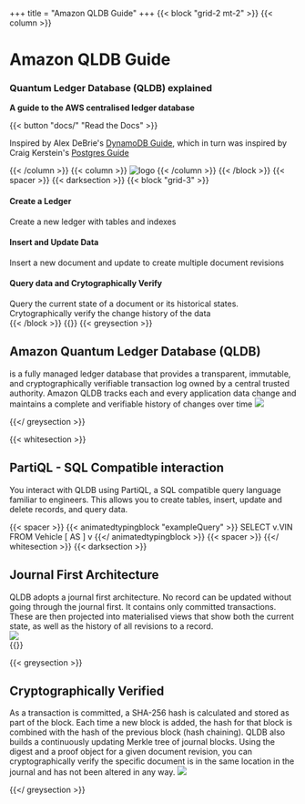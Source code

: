 +++
title = "Amazon QLDB Guide"
+++
{{< block "grid-2 mt-2" >}}
{{< column >}}
# Amazon QLDB Guide

### Quantum Ledger Database (QLDB) explained

**A guide to the AWS centralised ledger database**

{{< button "docs/" "Read the Docs" >}}

Inspired by Alex DeBrie's [DynamoDB Guide](https://www.dynamodbguide.com/), which in turn was inspired by Craig Kerstein's [Postgres Guide](http://postgresguide.com/)

{{< /column >}}
{{< column >}}
![logo](/images/QLDB-Guide.svg)
{{< /column >}}
{{< /block >}}
{{< spacer >}}
{{< darksection >}}
{{< block "grid-3" >}}
<div id="no2" class="code">
<h4>Create a Ledger</h4>
Create a new ledger with tables and indexes
</div>

<div id="no3" class="code">
<h4>Insert and Update Data</h4>
Insert a new document and update to create multiple document revisions
</div>

<div id="no4" class="code">
<h4>Query data and Crytographically Verify</h4>
Query the current state of a document or its historical states. Crytographically
verify the change history of the data
</div>
{{< /block >}}
{{</ darksection >}}
{{< greysection >}}
<h2>Amazon Quantum Ledger Database (QLDB)</h2>
is a fully managed ledger database that provides a transparent, immutable, and cryptographically verifiable transaction log 
owned by a central trusted authority. Amazon QLDB tracks each and every application data change and maintains a complete 
and verifiable history of changes over time

<img src="/images/QLDB-overview.svg" />

{{</ greysection >}}

{{< whitesection >}}

<h2>PartiQL - SQL Compatible interaction</h2>
You interact with QLDB using PartiQL, a SQL compatible query language familiar to engineers. This allows you to create
tables, insert, update and delete records, and query data.

{{< spacer >}}
{{< animatedtypingblock "exampleQuery" >}}
SELECT v.VIN FROM Vehicle [ AS ] v
{{</ animatedtypingblock >}}
{{< spacer >}}
{{</ whitesection >}}
{{< darksection >}}
<div class="row">
<div class="left">
<div class="centerContainer">
<h2>Journal First Architecture</h2>
QLDB adopts a journal first architecture. No record can be updated without going through the journal first. It contains 
only committed transactions. These are then projected into materialised views that show both the current state, as well
as the history of all revisions to a record.
</div>
</div>
<div class="right">
<img src="/images/journal-first.png" /> 
</div>
</div>
{{</ darksection >}}

{{< greysection >}}
<h2>Cryptographically Verified</h2>
As a transaction is committed, a SHA-256 hash is calculated and stored as part of the block. Each time a new block is 
added, the hash for that block is combined with the hash of the previous block (hash chaining). QLDB also builds a
continuously updating Merkle tree of journal blocks. Using the digest and a proof object for a given document revision,
you can cryptographically verify the specific document is in the same location in the journal and has not been altered
in any way.

<img src="/images/QLDB-Crypto.svg" /> 

{{</ greysection >}}